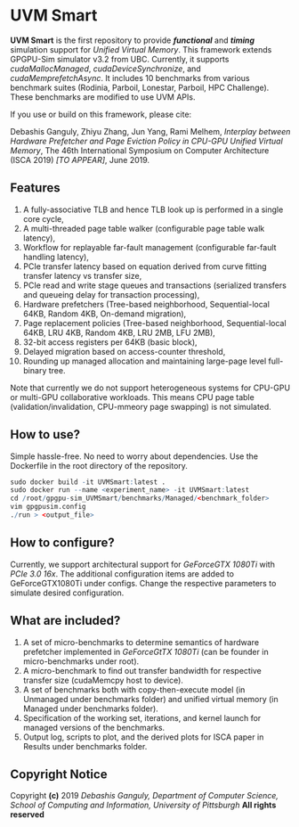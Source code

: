 # UVM Smart

**UVM Smart** is the first repository to provide ***functional*** and ***timing*** simulation support for *Unified Virtual Memory*. This framework extends GPGPU-Sim simulator v3.2 from UBC. Currently, it supports *cudaMallocManaged*, *cudaDeviceSynchronize*, and *cudaMemprefetchAsync*. It includes 10 benchmarks from various benchmark suites (Rodinia, Parboil, Lonestar, Parboil, HPC Challenge). These benchmarks are modified to use UVM APIs.

If you use or build on this framework, please cite:

Debashis Ganguly, Zhiyu Zhang, Jun Yang, Rami Melhem, *Interplay between Hardware Prefetcher and Page Eviction Policy in CPU-GPU Unified Virtual Memory*, The 46th International Symposium on Computer Architecture (ISCA 2019) *[TO APPEAR]*, June 2019.


## Features

 1. A fully-associative TLB and hence TLB look up is performed in a single core cycle, 
 2. A multi-threaded page table walker (configurable page table walk latency),
 3. Workflow for replayable far-fault management (configurable far-fault handling latency),
 4. PCIe transfer latency based on equation derived from curve fitting transfer latency vs transfer size,
 5. PCIe read and write stage queues and transactions (serialized transfers and queueing delay for transaction processing),
 6. Hardware prefetchers (Tree-based neighborhood, Sequential-local 64KB, Random 4KB, On-demand migration),
 7. Page replacement policies (Tree-based neighborhood, Sequential-local 64KB, LRU 4KB, Random 4KB, LRU 2MB, LFU 2MB),
 8. 32-bit access registers per 64KB (basic block),
 9. Delayed migration based on access-counter threshold, 
 10. Rounding up managed allocation and maintaining large-page level full-binary tree. 

Note that currently we do not support heterogeneous systems for CPU-GPU or multi-GPU collaborative workloads. This means CPU page table (validation/invalidation, CPU-mmeory page swapping) is not simulated.

## How to use?

Simple hassle-free. No need to worry about dependencies. Use the Dockerfile in the root directory of the repository. 

```r
sudo docker build -it UVMSmart:latest .
sudo docker run --name <experiment_name> -it UVMSmart:latest
cd /root/gpgpu-sim_UVMSmart/benchmarks/Managed/<benchmark_folder>
vim gpgpusim.config
./run > <output_file>
```

## How to configure?

Currently, we support architectural support for *GeForceGTX 1080Ti* with *PCIe 3.0 16x*. The additional configuration items are added to GeForceGTX1080Ti under configs. Change the respective parameters to simulate desired configuration.

## What are included?

 1. A set of micro-benchmarks to determine semantics of hardware prefetcher implemented in *GeForceGtTX 1080Ti* (can be founder in micro-benchmarks under root).
 2. A micro-benchmark to find out transfer bandwidth for respective transfer size (cudaMemcpy host to device).
 3. A set of benchmarks both with copy-then-execute model (in Unmanaged under benchmarks folder) and unified virtual memory (in Managed under benchmarks folder).
 4. Specification of the working set, iterations, and kernel launch for managed versions of the benchmarks.
 5. Output log, scripts to plot, and the derived plots for ISCA paper in Results under benchmarks folder.

## Copyright Notice

Copyright **(c)** 2019
*Debashis Ganguly, Department of Computer Science, School of Computing and Information, University of Pittsburgh*
**All rights reserved**

